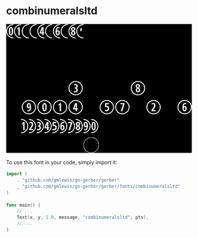 # combinumeralsltd

![combinumeralsltd](combinumeralsltd.png)

To use this font in your code, simply import it:

```go
import (
	. "github.com/gmlewis/go-gerber/gerber"
	_ "github.com/gmlewis/go-gerber/gerber/fonts/combinumeralsltd"
)

func main() {
	// ...
	Text(x, y, 1.0, message, "combinumeralsltd", pts),
	// ...
}
```
